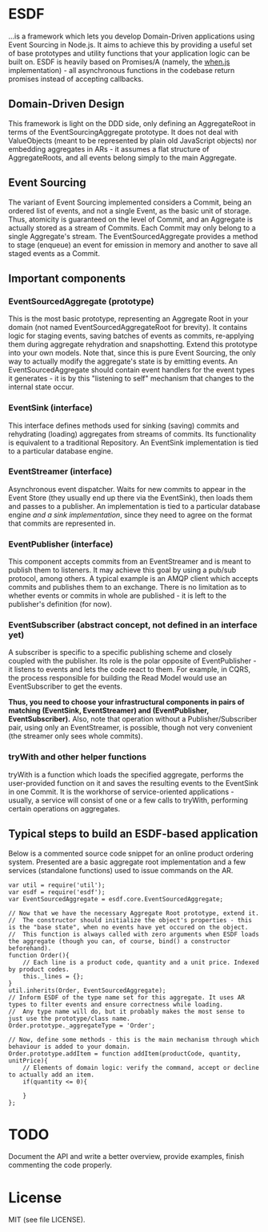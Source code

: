 # ESDF
...is a framework which lets you develop Domain-Driven applications using Event Sourcing in Node.js. It aims to achieve this by providing a useful set of base prototypes and utility functions that your application logic can be built on.
ESDF is heavily based on Promises/A (namely, the [when.js](https://github.com/cujojs/when) implementation) - all asynchronous functions in the codebase return promises instead of accepting callbacks.

## Domain-Driven Design
This framework is light on the DDD side, only defining an AggregateRoot in terms of the EventSourcingAggregate prototype. It does not deal with ValueObjects (meant to be represented by plain old JavaScript objects) nor embedding aggregates in ARs - it assumes a flat structure of AggregateRoots, and all events belong simply to the main Aggregate.

## Event Sourcing
The variant of Event Sourcing implemented considers a Commit, being an ordered list of events, and not a single Event, as the basic unit of storage. Thus, atomicity is guaranteed on the level of Commit, and an Aggregate is actually stored as a stream of Commits.
Each Commit may only belong to a single Aggregate's stream. The EventSourcedAggregate provides a method to stage (enqueue) an event for emission in memory and another to save all staged events as a Commit.
 

## Important components

### EventSourcedAggregate (prototype)
This is the most basic prototype, representing an Aggregate Root in your domain (not named EventSourcedAggregateRoot for brevity). It contains logic for staging events, saving batches of events as commits, re-applying them during aggregate rehydration and snapshotting. Extend this prototype into your own models.
Note that, since this is pure Event Sourcing, the only way to actually modify the aggregate's state is by emitting events. An EventSourcedAggregate should contain event handlers for the event types it generates - it is by this "listening to self" mechanism that changes to the internal state occur.
	
### EventSink (interface)
This interface defines methods used for sinking (saving) commits and rehydrating (loading) aggregates from streams of commits. Its functionality is equivalent to a traditional Repository. An EventSink implementation is tied to a particular database engine.
	
### EventStreamer (interface)
Asynchronous event dispatcher. Waits for new commits to appear in the Event Store (they usually end up there via the EventSink), then loads them and passes to a publisher. An implementation is tied to a particular database engine _and a sink implementation_, since they need to agree on the format that commits are represented in.

### EventPublisher (interface)
This component accepts commits from an EventStreamer and is meant to publish them to listeners. It may achieve this goal by using a pub/sub protocol, among others. A typical example is an AMQP client which accepts commits and publishes them to an exchange. There is no limitation as to whether events or commits in whole are published - it is left to the publisher's definition (for now).

### EventSubscriber (abstract concept, not defined in an interface yet)
A subscriber is specific to a specific publishing scheme and closely coupled with the publisher. Its role is the polar opposite of EventPublisher - it listens to events and lets the code react to them. For example, in CQRS, the process responsible for building the Read Model would use an EventSubscriber to get the events.

__Thus, you need to choose your infrastructural components in pairs of matching (EventSink, EventStreamer) and (EventPublisher, EventSubscriber).__ Also, note that operation without a Publisher/Subscriber pair, using only an EventStreamer, is possible, though not very convenient (the streamer only sees whole commits).

### tryWith and other helper functions
tryWith is a function which loads the specified aggregate, performs the user-provided function on it and saves the resulting events to the EventSink in one Commit. It is the workhorse of service-oriented applications - usually, a service will consist of one or a few calls to tryWith, performing certain operations on aggregates.

## Typical steps to build an ESDF-based application

Below is a commented source code snippet for an online product ordering system. Presented are a basic aggregate root implementation and a few services (standalone functions) used to issue commands on the AR.

```
var util = require('util');
var esdf = require('esdf');
var EventSourcedAggregate = esdf.core.EventSourcedAggregate;

// Now that we have the necessary Aggregate Root prototype, extend it.
//  The constructor should initialize the object's properties - this is the "base state", when no events have yet occured on the object.
//  This function is always called with zero arguments when ESDF loads the aggregate (though you can, of course, bind() a constructor beforehand).
function Order(){
	// Each line is a product code, quantity and a unit price. Indexed by product codes.
	this._lines = {};
}
util.inherits(Order, EventSourcedAggregate);
// Inform ESDF of the type name set for this aggregate. It uses AR types to filter events and ensure correctness while loading.
//  Any type name will do, but it probably makes the most sense to just use the prototype/class name.
Order.prototype._aggregateType = 'Order';

// Now, define some methods - this is the main mechanism through which behaviour is added to your domain.
Order.prototype.addItem = function addItem(productCode, quantity, unitPrice){
	// Elements of domain logic: verify the command, accept or decline to actually add an item.
	if(quantity <= 0){
		
	}
};
```


# TODO
Document the API and write a better overview, provide examples, finish commenting the code properly.

# License
MIT (see file LICENSE).
